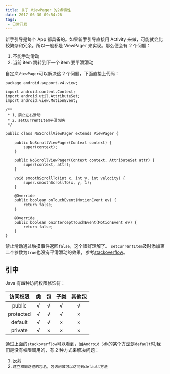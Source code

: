```yaml
---
title: 关于 ViewPager 的2点特性
date: 2017-06-30 09:54:26
tags:
 - 日常开发
---
```


新手引导是每个 App 都具备的。如果新手引导直接用 Activity 来做，可能就会比较繁杂和冗余。所以一般都是 ViewPager 来实现。那么便会有 2 个问题：
1. 不能手动滑动
2. 当前 item 跳转到下一个 item 要平滑滑动

<!-- more -->

自定义``ViewPager``可以解决这 2 个问题，下面直接上代码：
```
package android.support.v4.view;

import android.content.Context;
import android.util.AttributeSet;
import android.view.MotionEvent;

/**
 * 1、禁止左右滑动
 * 2、setCurrentItem平滑切换
 */

public class NoScrollViewPager extends ViewPager {

    public NoScrollViewPager(Context context) {
        super(context);
    }

    public NoScrollViewPager(Context context, AttributeSet attr) {
        super(context, attr);
    }

    void smoothScrollTo(int x, int y, int velocity) {
        super.smoothScrollTo(x, y, 1);
    }

    @Override
    public boolean onTouchEvent(MotionEvent ev) {
        return false;
    }

    @Override
    public boolean onInterceptTouchEvent(MotionEvent ev) {
        return false;
    }
}
```
禁止滑动通过触摸事件返回``false``，这个很好理解了。
``setCurrentItem``及时添加第二个参数为``true``也没有平滑滑动的效果，参考[stackoverflow](https://stackoverflow.com/questions/11962268/viewpager-setcurrentitempageid-true-does-not-smoothscroll)。

## 引申
Java 有四种访问权限修饰符：

| 访问权限 | 类 | 包 | 子类 | 其他包 |
| :-----: | :-----: | :----: | :----: | :----: |
| public         | √      |   √    | √      |   √    |
| protected      | √      |   √    | √      |   ×    |
| default        | √      |   √    | ×      |   ×    |
| private        | √      |   ×    | ×      |   ×    |

通过上面的``stackoverflow``可以看到，当``Android Sdk``的某个方法是``default``时,我们是没有权限调用的，有 2 种方式来解决问题：
1. 反射
2. ``建立相同路径的包名，包访问域可以访问到default方法``
